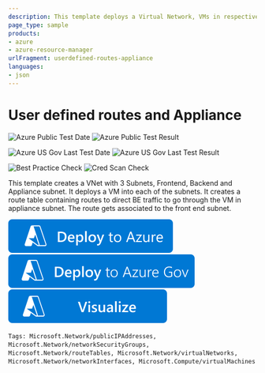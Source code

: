 ```yaml
---
description: This template deploys a Virtual Network, VMs in respective subnets and routes to direct traffic to the appliance
page_type: sample
products:
- azure
- azure-resource-manager
urlFragment: userdefined-routes-appliance
languages:
- json
---
```

# User defined routes and Appliance

![Azure Public Test Date](https://azurequickstartsservice.blob.core.windows.net/badges/quickstarts/microsoft.network/userdefined-routes-appliance/PublicLastTestDate.svg)
![Azure Public Test Result](https://azurequickstartsservice.blob.core.windows.net/badges/quickstarts/microsoft.network/userdefined-routes-appliance/PublicDeployment.svg)

![Azure US Gov Last Test Date](https://azurequickstartsservice.blob.core.windows.net/badges/quickstarts/microsoft.network/userdefined-routes-appliance/FairfaxLastTestDate.svg)
![Azure US Gov Last Test Result](https://azurequickstartsservice.blob.core.windows.net/badges/quickstarts/microsoft.network/userdefined-routes-appliance/FairfaxDeployment.svg)

![Best Practice Check](https://azurequickstartsservice.blob.core.windows.net/badges/quickstarts/microsoft.network/userdefined-routes-appliance/BestPracticeResult.svg)
![Cred Scan Check](https://azurequickstartsservice.blob.core.windows.net/badges/quickstarts/microsoft.network/userdefined-routes-appliance/CredScanResult.svg)

This template creates a VNet with 3 Subnets, Frontend, Backend and Appliance subnet. It deploys a VM into each of the subnets. It creates a route table containing routes to direct BE traffic to go through the VM in appliance subnet. The route gets associated to the front end subnet.

[![Deploy To Azure](https://raw.githubusercontent.com/Azure/azure-quickstart-templates/master/1-CONTRIBUTION-GUIDE/images/deploytoazure.svg?sanitize=true)](https://portal.azure.com/#create/Microsoft.Template/uri/https%3A%2F%2Fraw.githubusercontent.com%2FAzure%2Fazure-quickstart-templates%2Fmaster%2Fquickstarts%2Fmicrosoft.network%2Fuserdefined-routes-appliance%2Fazuredeploy.json)
[![Deploy To Azure US Gov](https://raw.githubusercontent.com/Azure/azure-quickstart-templates/master/1-CONTRIBUTION-GUIDE/images/deploytoazuregov.svg?sanitize=true)](https://portal.azure.us/#create/Microsoft.Template/uri/https%3A%2F%2Fraw.githubusercontent.com%2FAzure%2Fazure-quickstart-templates%2Fmaster%2Fquickstarts%2Fmicrosoft.network%2Fuserdefined-routes-appliance%2Fazuredeploy.json)
[![Visualize](https://raw.githubusercontent.com/Azure/azure-quickstart-templates/master/1-CONTRIBUTION-GUIDE/images/visualizebutton.svg?sanitize=true)](http://armviz.io/#/?load=https%3A%2F%2Fraw.githubusercontent.com%2FAzure%2Fazure-quickstart-templates%2Fmaster%2Fquickstarts%2Fmicrosoft.network%2Fuserdefined-routes-appliance%2Fazuredeploy.json)

`Tags: Microsoft.Network/publicIPAddresses, Microsoft.Network/networkSecurityGroups, Microsoft.Network/routeTables, Microsoft.Network/virtualNetworks, Microsoft.Network/networkInterfaces, Microsoft.Compute/virtualMachines`

